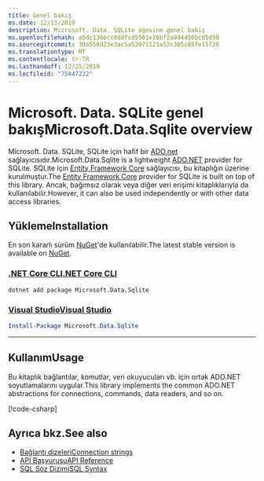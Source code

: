 ```yaml
---
title: Genel bakış
ms.date: 12/13/2019
description: Microsoft. Data. SQLite öğesine genel bakış
ms.openlocfilehash: a5dc1366cc0ddfcd5501e26bf2a994456bcd5d98
ms.sourcegitcommit: 30a558d23e3ac5a52071121a52c305c85fe15726
ms.translationtype: MT
ms.contentlocale: tr-TR
ms.lasthandoff: 12/25/2019
ms.locfileid: "75447232"
---
```

# <a name="microsoftdatasqlite-overview"></a><span data-ttu-id="3f639-103">Microsoft. Data. SQLite genel bakış</span><span class="sxs-lookup"><span data-stu-id="3f639-103">Microsoft.Data.Sqlite overview</span></span>

<span data-ttu-id="3f639-104">Microsoft. Data. SQLite, SQLite için hafif bir [ADO.net](../../../framework/data/adonet/index.md) sağlayıcısıdır.</span><span class="sxs-lookup"><span data-stu-id="3f639-104">Microsoft.Data.Sqlite is a lightweight [ADO.NET](../../../framework/data/adonet/index.md) provider for SQLite.</span></span> <span data-ttu-id="3f639-105">SQLite için [Entity Framework Core](/ef/core/) sağlayıcısı, bu kitaplığın üzerine kurulmuştur.</span><span class="sxs-lookup"><span data-stu-id="3f639-105">The [Entity Framework Core](/ef/core/) provider for SQLite is built on top of this library.</span></span> <span data-ttu-id="3f639-106">Ancak, bağımsız olarak veya diğer veri erişimi kitaplıklarıyla da kullanılabilir.</span><span class="sxs-lookup"><span data-stu-id="3f639-106">However, it can also be used independently or with other data access libraries.</span></span>

## <a name="installation"></a><span data-ttu-id="3f639-107">Yükleme</span><span class="sxs-lookup"><span data-stu-id="3f639-107">Installation</span></span>

<span data-ttu-id="3f639-108">En son kararlı sürüm [NuGet](https://www.nuget.org/packages/Microsoft.Data.Sqlite)'de kullanılabilir.</span><span class="sxs-lookup"><span data-stu-id="3f639-108">The latest stable version is available on [NuGet](https://www.nuget.org/packages/Microsoft.Data.Sqlite).</span></span>

### <a name="net-core-clitabnetcore-cli"></a>[<span data-ttu-id="3f639-109">.NET Core CLI</span><span class="sxs-lookup"><span data-stu-id="3f639-109">.NET Core CLI</span></span>](#tab/netcore-cli)

```dotnetcli
dotnet add package Microsoft.Data.Sqlite
```

### <a name="visual-studiotabvisual-studio"></a>[<span data-ttu-id="3f639-110">Visual Studio</span><span class="sxs-lookup"><span data-stu-id="3f639-110">Visual Studio</span></span>](#tab/visual-studio)

``` PowerShell
Install-Package Microsoft.Data.Sqlite
```

---

## <a name="usage"></a><span data-ttu-id="3f639-111">Kullanım</span><span class="sxs-lookup"><span data-stu-id="3f639-111">Usage</span></span>

<span data-ttu-id="3f639-112">Bu kitaplık bağlantılar, komutlar, veri okuyucuları vb. için ortak ADO.NET soyutlamalarını uygular.</span><span class="sxs-lookup"><span data-stu-id="3f639-112">This library implements the common ADO.NET abstractions for connections, commands, data readers, and so on.</span></span>

[!code-csharp[](../../../../samples/snippets/standard/data/sqlite/HelloWorldSample/Program.cs?name=snippet_HelloWorld)]

## <a name="see-also"></a><span data-ttu-id="3f639-113">Ayrıca bkz.</span><span class="sxs-lookup"><span data-stu-id="3f639-113">See also</span></span>

* [<span data-ttu-id="3f639-114">Bağlantı dizeleri</span><span class="sxs-lookup"><span data-stu-id="3f639-114">Connection strings</span></span>](connection-strings.md)
* [<span data-ttu-id="3f639-115">API Başvurusu</span><span class="sxs-lookup"><span data-stu-id="3f639-115">API Reference</span></span>](/dotnet/api/?view=msdata-sqlite-3.0.0)
* [<span data-ttu-id="3f639-116">SQL Söz Dizimi</span><span class="sxs-lookup"><span data-stu-id="3f639-116">SQL Syntax</span></span>](https://www.sqlite.org/lang.html)
